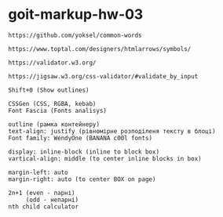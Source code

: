 # goit-markup-hw-03

<!-- Слова, часто используемые в CSS-классах -->

    https://github.com/yoksel/common-words

<!-- Tottal (мнемоніки) -->

    https://www.toptal.com/designers/htmlarrows/symbols/

<!-- HTML validator -->

    https://validator.w3.org/

<!-- CSS validator -->

    https://jigsaw.w3.org/css-validator/#validate_by_input

<!-- FIGMA -->

    Shift+0 (Show outlines)

<!-- Figma plugins -->

    CSSGen (CSS, RGBA, kebab)
    Font Fascia (Fonts analisys)

<!--  -->

    outline (рамка контейнеру)
    text-align: justify (рівномірне розподіленя тексту в блоці)
    Font family: WendyOne (BANANA c00l fonts)

    display: inline-block (inline to block box)
    vartical-align: middle (to center inline blocks in box)

    margin-left: auto
    margin-right: auto (to center BOX on page)

    2n+1 (even - парні)
         (odd - непарні)
    nth child calculator
